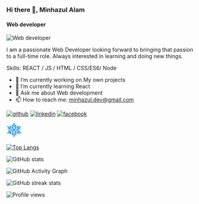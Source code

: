 <!---
- 👋 Hi, I’m Minhazul
- 👀 I’m interested in Javascript.
- 🌱 I’m currently learning React
- 📫 How to reach me minhazul.dev@gmail.com

[![Spotify](https://now-playing-codestackr.vercel.app/api/spotify-playing)](https://open.spotify.com/user/codestackr)

minhazul-dev/minhazul-dev is a ✨ special ✨ repository because its `README.md` (this file) appears on your GitHub profile.
You can click the Preview link to take a look at your changes.

[![Anurag's github stats](https://github-readme-stats.vercel.app/api?username=minhazul-dev)](https://github.com/anuraghazra/github-readme-stats)

--->
### Hi there 👋, Minhazul Alam
#### Web developer
![Web developer](https://www.paragyte.com/img/React_Banner.png)

I am a passionate Web Developer looking forward to bringing that passion to a full-time role. Always interested in learning and doing new things. 

Skills:  REACT / JS / HTML / CSS/ES6/ Node

- 🔭 I’m currently working on My own projects 
- 🌱 I’m currently learning React 
- 💬 Ask me about Web development 
- 📫 How to reach me: minhazul.dev@gmail.com 


[<img src='https://cdn.jsdelivr.net/npm/simple-icons@3.0.1/icons/github.svg' alt='github' height='40'>](https://github.com/minhazul-dev)  [<img src='https://cdn.jsdelivr.net/npm/simple-icons@3.0.1/icons/linkedin.svg' alt='linkedin' height='40'>](https://www.linkedin.com/in/www.linkedin.com/in/minhazulalam/)  [<img src='https://cdn.jsdelivr.net/npm/simple-icons@3.0.1/icons/facebook.svg' alt='facebook' height='40'>](https://www.facebook.com/https://www.facebook.com/minhazulalam.moon/)  

<a href='https://archiveprogram.github.com/'><img src='https://raw.githubusercontent.com/acervenky/animated-github-badges/master/assets/acbadge.gif' width='40' height='40'></a> 

[![Top Langs](https://github-readme-stats.vercel.app/api/top-langs/?username=minhazul-dev)](https://github.com/anuraghazra/github-readme-stats)

![GitHub stats](https://github-readme-stats.vercel.app/api?username=minhazul-dev&show_icons=true&count_private=true)  

![GitHub Activity Graph](https://activity-graph.herokuapp.com/graph?username=minhazul-dev)  

![GitHub streak stats](https://github-readme-streak-stats.herokuapp.com/?user=minhazul-dev)  

![Profile views](https://gpvc.arturio.dev/minhazul-dev)  
